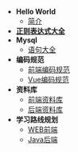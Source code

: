 * **Hello World**
  * [简介](README.md)
* [**正则表达式大全**](/regulex/index.md)
* **Mysql**
  * [语句大全](/mysql/01.statement.md)
* **编码规范**
  * [前端编码规范](/code-standars/front-end.md)
  * [Vue编码规范](/code-standars/vue.md)
* **资料库**
  * [前端资料库](/data-base/fron-data.md)
  * [后端资料库](/data-base/end-data.md)
* **学习路线规划**
  * [WEB前端](/learning-route/web-route.md)
  * [Java后端](/learning-route/back-route.md)